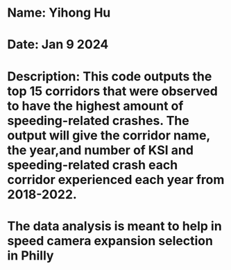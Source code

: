 # Name: Yihong Hu
# Date: Jan 9 2024
# Description: This code outputs the top 15 corridors that were observed to have the highest amount of speeding-related crashes. The output will give the corridor name, the year,and number of KSI and speeding-related crash each corridor experienced each year from 2018-2022.
# The data analysis is meant to help in speed camera expansion selection in Philly
